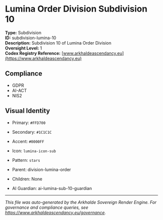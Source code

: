 # Lumina Order Division Subdivision 10

**Type:** Subdivision  
**ID:** subdivision-lumina-10  
**Description:** Subdivision 10 of Lumina Order Division  
**Oversight Level:** 1  
**Codex Registry Reference:** [www.arkhaldeascendancy.eu](https://www.arkhaldeascendancy.eu)

## Compliance

- GDPR
- AI-ACT
- NIS2

## Visual Identity

- Primary: `#FFD700`
- Secondary: `#1C1C1C`
- Accent: `#0000FF`
- Icon: `lumina-icon-sub`
- Pattern: `stars`


- Parent: division-lumina-order
- Children: None
- AI Guardian: ai-lumina-sub-10-guardian

---

*This file was auto-generated by the Arkhalde Sovereign Render Engine. For governance and compliance queries, see https://www.arkhaldeascendancy.eu/governance.*